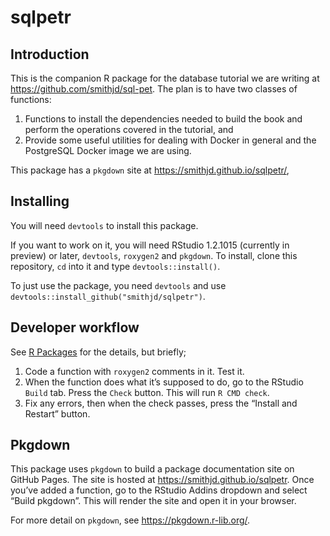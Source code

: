 sqlpetr
================

## Introduction

This is the companion R package for the database tutorial we are writing
at <https://github.com/smithjd/sql-pet>. The plan is to have two classes
of functions:

1.  Functions to install the dependencies needed to build the book and
    perform the operations covered in the tutorial, and
2.  Provide some useful utilities for dealing with Docker in general and
    the PostgreSQL Docker image we are using.

This package has a `pkgdown` site at
<https://smithjd.github.io/sqlpetr/>,

## Installing

You will need `devtools` to install this package. 

If you want to work on it, you will need RStudio 1.2.1015 (currently in preview) or later,
`devtools`, `roxygen2` and `pkgdown`. To install, clone this repository, `cd` into it and type
`devtools::install()`.

To just use the package, you need `devtools` and use `devtools::install_github("smithjd/sqlpetr")`.

## Developer workflow

See [R Packages](http://r-pkgs.had.co.nz/) for the details, but briefly;

1.  Code a function with `roxygen2` comments in it. Test it.
2.  When the function does what it’s supposed to do, go to the RStudio
    `Build` tab. Press the `Check` button. This will run `R CMD check`.
3.  Fix any errors, then when the check passes, press the “Install and
    Restart” button.

## Pkgdown

This package uses `pkgdown` to build a package documentation site on
GitHub Pages. The site is hosted at <https://smithjd.github.io/sqlpetr>.
Once you’ve added a function, go to the RStudio Addins dropdown and
select “Build pkgdown”. This will render the site and open it in your
browser.

For more detail on `pkgdown`, see <https://pkgdown.r-lib.org/>.
